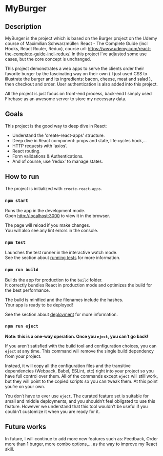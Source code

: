 # MyBurger

## Description

MyBurger is the project which is based on the Burger project on the Udemy course of Maximilian Schwarzmüller: React - The Complete Guide (incl Hooks, React Router, Redux), course url: https://www.udemy.com/react-the-complete-guide-incl-redux/.
In this project I've adjusted some use cases, but the core concept is unchanged.

This project demonstrates a web apps to serve the clients order their favorite burger by the fascinating way on their own ( I just used CSS to illustrate the burger and its ingredients: bacon, cheese, meat and salad ), then checkout and order. User authentication is also added into this project.

All the project is just focus on front-end process, back-end I simply used Firebase as an awesome server to store my necessary data.

## Goals

This project is the good way to deep dive in React:

- Understand the 'create-react-apps' structure.
- Deep dive in React component: props and state, life cycles hook,...
- HTTP requests with 'axios'.
- React routing.
- Form validations & Authentications.
- And of course, use 'redux' to manage states.

## How to run

The project is initialized with `create-react-apps`.

### `npm start`

Runs the app in the development mode.<br>
Open [http://localhost:3000](http://localhost:3000) to view it in the browser.

The page will reload if you make changes.<br>
You will also see any lint errors in the console.

### `npm test`

Launches the test runner in the interactive watch mode.<br>
See the section about [running tests](https://facebook.github.io/create-react-app/docs/running-tests) for more information.

### `npm run build`

Builds the app for production to the `build` folder.<br>
It correctly bundles React in production mode and optimizes the build for the best performance.

The build is minified and the filenames include the hashes.<br>
Your app is ready to be deployed!

See the section about [deployment](https://facebook.github.io/create-react-app/docs/deployment) for more information.

### `npm run eject`

**Note: this is a one-way operation. Once you `eject`, you can’t go back!**

If you aren’t satisfied with the build tool and configuration choices, you can `eject` at any time. This command will remove the single build dependency from your project.

Instead, it will copy all the configuration files and the transitive dependencies (Webpack, Babel, ESLint, etc) right into your project so you have full control over them. All of the commands except `eject` will still work, but they will point to the copied scripts so you can tweak them. At this point you’re on your own.

You don’t have to ever use `eject`. The curated feature set is suitable for small and middle deployments, and you shouldn’t feel obligated to use this feature. However we understand that this tool wouldn’t be useful if you couldn’t customize it when you are ready for it.

## Future works

In future, I will continue to add more new features such as: Feedback, Order more than 1 burger, more combo options,... as the way to improve my React skill.
